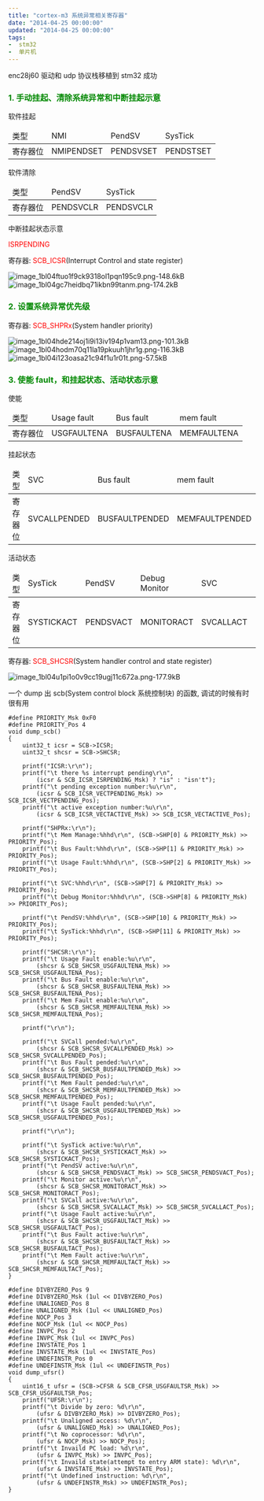 ```yaml
---
title: "cortex-m3 系统异常相关寄存器"
date: "2014-04-25 00:00:00"
updated: "2014-04-25 00:00:00"
tags:
-  stm32
-  单片机
---
```



enc28j60 驱动和 udp 协议栈移植到 stm32 成功

[](/notename/ "archive 20140425")

<h3 style="color: #080">1. 手动挂起、清除系统异常和中断挂起示意</h3>

软件挂起
<table>
    <thead>
        <tr>
            <td>类型</td>
            <td>NMI</td>
            <td>PendSV</td>
            <td>SysTick</td>
        </tr>
    </thead>
    <tbody>
        <tr>
            <td>寄存器位</td>
            <td>NMIPENDSET</td>
            <td>PENDSVSET</td>
            <td>PENDSTSET</td>
        </tr>
    </tbody>
</table>
软件清除
<table>
    <thead>
        <tr>
            <td>类型</td>
            <td>PendSV</td>
            <td>SysTick</td>
        </tr>
    </thead>
    <tbody>
        <tr>
            <td>寄存器位</td>
            <td>PENDSVCLR</td>
            <td>PENDSVCLR</td>
        </tr>
    </tbody>
</table>

中断挂起状态示意

<span style="color: red">ISRPENDING</span>

寄存器: <span style="color: red">SCB_ICSR</span>(Interrupt Control and state register)

![image_1bl04ftuo1f9ck9318ol1pqn195c9.png-148.6kB][1]
![image_1bl04gc7heidbq71ikbn99tanm.png-174.2kB][2]

<h3 style="color: #080">2. 设置系统异常优先级</h3>
寄存器: <span style="color: red">SCB_SHPRx</span>(System handler priority)

![image_1bl04hde214oj1i9i13iv194p1vam13.png-101.3kB][3]
![image_1bl04hodm70q11la19pkuuh1jhr1g.png-116.3kB][4]
![image_1bl04i123oasa21c94f1u1r01t.png-57.5kB][5]

<h3 style="color: #080">3. 使能 fault，和挂起状态、活动状态示意</h3>
使能
<table>
    <thead>
        <tr>
            <td>类型</td>
            <td>Usage fault</td>
            <td>Bus fault</td>
            <td>mem fault</td>
        </tr>
    </thead>
    <tbody>
        <tr>
            <td>寄存器位</td>
            <td>USGFAULTENA</td>
            <td>BUSFAULTENA</td>
            <td>MEMFAULTENA</td>
        </tr>
    </tbody>
</table>
挂起状态
<table>
    <thead>
        <tr>
            <td>类型</td>
            <td>SVC</td>
            <td>Bus fault</td>
            <td>mem fault</td>
            <td>Usage fault</td>
        </tr>
    </thead>
    <tbody>
        <tr>
            <td>寄存器位</td>
            <td>SVCALLPENDED</td>
            <td>BUSFAULTPENDED</td>
            <td>MEMFAULTPENDED</td>
            <td>USGFAULTPENDED</td>
        </tr>
    </tbody>
</table>
活动状态
<table>
    <thead>
        <tr>
            <td>类型</td>
            <td>SysTick</td>
            <td>PendSV</td>
            <td>Debug Monitor</td>
            <td>SVC</td>
            <td>Usage fault</td>
            <td>Bus fault</td>
            <td>Mem fault</td>
        </tr>
    </thead>
    <tbody>
        <tr>
            <td>寄存器位</td>
            <td>SYSTICKACT</td>
            <td>PENDSVACT</td>
            <td>MONITORACT</td>
            <td>SVCALLACT</td>
            <td>USGFAULTACT</td>
            <td>BUSFAULTACT</td>
            <td>MEMFAULTACT</td>
        </tr>
    </tbody>
</table>

寄存器: <span style="color: red">SCB_SHCSR</span>(System handler control and state register)

![image_1bl04u1pi1o0v9cc19ugj11c672a.png-177.9kB][6]

一个 dump 出 scb(System control block 系统控制块) 的函数, 调试的时候有时很有用

```
#define PRIORITY_Msk 0xF0
#define PRIORITY_Pos 4
void dump_scb()
{
	uint32_t icsr = SCB->ICSR;
	uint32_t shcsr = SCB->SHCSR;
 
	printf("ICSR:\r\n");
	printf("\t there %s interrupt pending\r\n", 
		(icsr & SCB_ICSR_ISRPENDING_Msk) ? "is" : "isn't");
	printf("\t pending exception number:%u\r\n", 
		(icsr & SCB_ICSR_VECTPENDING_Msk) >> SCB_ICSR_VECTPENDING_Pos);
	printf("\t active exception number:%u\r\n", 
		(icsr & SCB_ICSR_VECTACTIVE_Msk) >> SCB_ICSR_VECTACTIVE_Pos);
 
	printf("SHPRx:\r\n");
	printf("\t Mem Manage:%hhd\r\n", (SCB->SHP[0] & PRIORITY_Msk) >> PRIORITY_Pos);
	printf("\t Bus Fault:%hhd\r\n", (SCB->SHP[1] & PRIORITY_Msk) >> PRIORITY_Pos);
	printf("\t Usage Fault:%hhd\r\n", (SCB->SHP[2] & PRIORITY_Msk) >> PRIORITY_Pos);
 
	printf("\t SVC:%hhd\r\n", (SCB->SHP[7] & PRIORITY_Msk) >> PRIORITY_Pos);
	printf("\t Debug Monitor:%hhd\r\n", (SCB->SHP[8] & PRIORITY_Msk) >> PRIORITY_Pos);
 
	printf("\t PendSV:%hhd\r\n", (SCB->SHP[10] & PRIORITY_Msk) >> PRIORITY_Pos);
	printf("\t SysTick:%hhd\r\n", (SCB->SHP[11] & PRIORITY_Msk) >> PRIORITY_Pos);
 
	printf("SHCSR:\r\n");
	printf("\t Usage Fault enable:%u\r\n",
		(shcsr & SCB_SHCSR_USGFAULTENA_Msk) >> SCB_SHCSR_USGFAULTENA_Pos);
	printf("\t Bus Fault enable:%u\r\n",
		(shcsr & SCB_SHCSR_BUSFAULTENA_Msk) >> SCB_SHCSR_BUSFAULTENA_Pos);
	printf("\t Mem Fault enable:%u\r\n",
		(shcsr & SCB_SHCSR_MEMFAULTENA_Msk) >> SCB_SHCSR_MEMFAULTENA_Pos);
 
	printf("\r\n");
 
	printf("\t SVCall pended:%u\r\n",
		(shcsr & SCB_SHCSR_SVCALLPENDED_Msk) >> SCB_SHCSR_SVCALLPENDED_Pos);
	printf("\t Bus Fault pended:%u\r\n",
		(shcsr & SCB_SHCSR_BUSFAULTPENDED_Msk) >> SCB_SHCSR_BUSFAULTPENDED_Pos);
	printf("\t Mem Fault pended:%u\r\n",
		(shcsr & SCB_SHCSR_MEMFAULTPENDED_Msk) >> SCB_SHCSR_MEMFAULTPENDED_Pos);
	printf("\t Usage Fault pended:%u\r\n",
		(shcsr & SCB_SHCSR_USGFAULTPENDED_Msk) >> SCB_SHCSR_USGFAULTPENDED_Pos);
 
	printf("\r\n");
 
	printf("\t SysTick active:%u\r\n",
		(shcsr & SCB_SHCSR_SYSTICKACT_Msk) >> SCB_SHCSR_SYSTICKACT_Pos);
	printf("\t PendSV active:%u\r\n",
		(shcsr & SCB_SHCSR_PENDSVACT_Msk) >> SCB_SHCSR_PENDSVACT_Pos);
	printf("\t Monitor active:%u\r\n",
		(shcsr & SCB_SHCSR_MONITORACT_Msk) >> SCB_SHCSR_MONITORACT_Pos);
	printf("\t SVCall active:%u\r\n",
		(shcsr & SCB_SHCSR_SVCALLACT_Msk) >> SCB_SHCSR_SVCALLACT_Pos);
	printf("\t Usage Fault active:%u\r\n",
		(shcsr & SCB_SHCSR_USGFAULTACT_Msk) >> SCB_SHCSR_USGFAULTACT_Pos);
	printf("\t Bus Fault active:%u\r\n",
		(shcsr & SCB_SHCSR_BUSFAULTACT_Msk) >> SCB_SHCSR_BUSFAULTACT_Pos);
	printf("\t Mem Fault active:%u\r\n",
		(shcsr & SCB_SHCSR_MEMFAULTACT_Msk) >> SCB_SHCSR_MEMFAULTACT_Pos);
}
 
#define DIVBYZERO_Pos 9
#define DIVBYZERO_Msk (1ul << DIVBYZERO_Pos)
#define UNALIGNED_Pos 8
#define UNALIGNED_Msk (1ul << UNALIGNED_Pos)
#define NOCP_Pos 3
#define NOCP_Msk (1ul << NOCP_Pos)
#define INVPC_Pos 2
#define INVPC_Msk (1ul << INVPC_Pos)
#define INVSTATE_Pos 1
#define INVSTATE_Msk (1ul << INVSTATE_Pos)
#define UNDEFINSTR_Pos 0
#define UNDEFINSTR_Msk (1ul << UNDEFINSTR_Pos)
void dump_ufsr()
{
	uint16_t ufsr = (SCB->CFSR & SCB_CFSR_USGFAULTSR_Msk) >> SCB_CFSR_USGFAULTSR_Pos;
	printf("UFSR:\r\n");
	printf("\t Divide by zero: %d\r\n", 
		(ufsr & DIVBYZERO_Msk) >> DIVBYZERO_Pos);
	printf("\t Unaligned access: %d\r\n", 
		(ufsr & UNALIGNED_Msk) >> UNALIGNED_Pos);
	printf("\t No coprocessor: %d\r\n", 
		(ufsr & NOCP_Msk) >> NOCP_Pos);
	printf("\t Invaild PC load: %d\r\n", 
		(ufsr & INVPC_Msk) >> INVPC_Pos);
	printf("\t Invaild state(attempt to entry ARM state): %d\r\n", 
		(ufsr & INVSTATE_Msk) >> INVSTATE_Pos);
	printf("\t Undefined instruction: %d\r\n", 
		(ufsr & UNDEFINSTR_Msk) >> UNDEFINSTR_Pos);
}
```

  [1]: /images/9217acc0633aec776f0c1e576e7f60aa.png
  [2]: /images/0e7e828be09772fd5701e17ef40b6ded.png
  [3]: /images/e857b991510838a7396f60709d84975e.png
  [4]: /images/5448a87044eab9d5022d8e3198693777.png
  [5]: /images/e0f28d11a0752c032a3c25f01ffe9fef.png
  [6]: /images/8a5c925cd0748610da6b5fb56510f475.png
